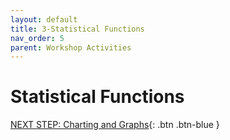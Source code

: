 ```yaml
---
layout: default
title: 3-Statistical Functions
nav_order: 5
parent: Workshop Activities
---
```

# Statistical Functions


[NEXT STEP: Charting and Graphs](charting-graphs.html){: .btn .btn-blue }
